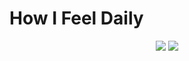 # How I Feel Daily
<p align="center">
  <img src="https://github.com/chiumax/chiumax/blob/master/computer_frustration.gif"/>
  <img src="https://github.com/chiumax/chiumax/blob/master/ezgif-5-0d460c90b506.gif"/>
</p>
<!--
**chiumax/chiumax** is a ✨ _special_ ✨ repository because its `README.md` (this file) appears on your GitHub profile.

Here are some ideas to get you started:

- 🔭 I’m currently working on ...
- 🌱 I’m currently learning ...
- 👯 I’m looking to collaborate on ...
- 🤔 I’m looking for help with ...
- 💬 Ask me about ...
- 📫 How to reach me: ...
- 😄 Pronouns: ...
- ⚡ Fun fact: ...
-->
